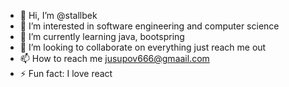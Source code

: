 - 👋 Hi, I’m @stallbek
- 👀 I’m interested in software engineering and computer science
- 🌱 I’m currently learning java, bootspring
- 💞️ I’m looking to collaborate on everything just reach me out
- 📫 How to reach me jusupov666@gmaail.com
- ⚡ Fun fact: I love react

